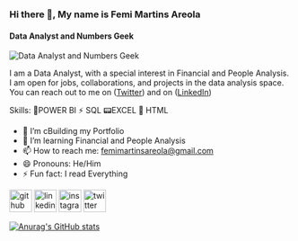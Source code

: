 ### Hi there 👋, My name is **Femi Martins Areola**
#### Data Analyst and Numbers Geek
![Data Analyst and Numbers Geek](https://media-exp2.licdn.com/dms/image/C4D22AQFXwYOLsGsdZw/feedshare-shrink_2048_1536/0/1653059531994?e=1660780800&v=beta&t=qNxPVx7lc1p8Fqxp3wGnsC-iacsG_EGGuyrCxecfNhQ)

I am a Data Analyst, with a special interest in Financial and People Analysis.  I am open for jobs, collaborations, and projects in the data analysis space. 
You can reach out to me on ([Twitter](https://twitter.com/f_martinsareola)) and on ([LinkedIn](https://www.linkedin.com/in/femi-martins-areola/))

Skills: 
🌟POWER BI 
⚡ SQL 
📟EXCEL 
📳 HTML 

- 🔭 I’m cBuilding my Portfolio 
- 🌱 I’m learning Financial and People Analysis 
- 📫 How to reach me: femimartinsareola@gmail.com 
- 😄 Pronouns: He/Him 
- ⚡ Fun fact: I read Everything 


[<img src='https://cdn.jsdelivr.net/npm/simple-icons@3.0.1/icons/github.svg' alt='github' height='40'>](https://github.com/FemiAreola1)  [<img src='https://cdn.jsdelivr.net/npm/simple-icons@3.0.1/icons/linkedin.svg' alt='linkedin' height='40'>](https://www.linkedin.com/in/https://www.linkedin.com/in/femi-martins-areola//)  [<img src='https://cdn.jsdelivr.net/npm/simple-icons@3.0.1/icons/instagram.svg' alt='instagram' height='40'>](https://www.instagram.com/@femi_fma/)  [<img src='https://cdn.jsdelivr.net/npm/simple-icons@3.0.1/icons/twitter.svg' alt='twitter' height='40'>](https://twitter.com/@f_martinsareola)  

[![Anurag's GitHub stats](https://github-readme-stats.vercel.app/api?username=FemiAreola1)](https://github.com/anuraghazra/github-readme-stats)

